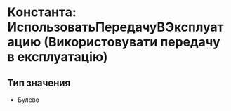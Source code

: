 ﻿# Константа: ИспользоватьПередачуВЭксплуатацию (Використовувати передачу в експлуатацію)

## Тип значения

- Булево

